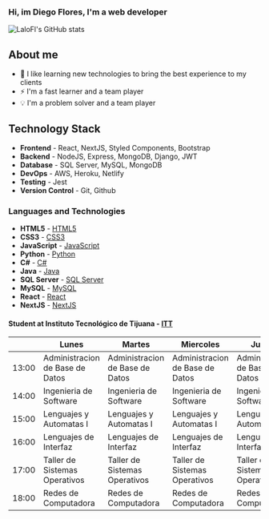 ### Hi, im Diego Flores, I'm a web developer

![LaloFl's GitHub stats](https://github-readme-stats.vercel.app/api?username=LaloFl&show_icons=true)

## About me

- 📓 I like learning new technologies to bring the best experience to my clients
- ⚡ I'm a fast learner and a team player
- 💡 I'm a problem solver and a team player

## Technology Stack

- **Frontend** - React, NextJS, Styled Components, Bootstrap
- **Backend** - NodeJS, Express, MongoDB, Django, JWT
- **Database** - SQL Server, MySQL, MongoDB
- **DevOps** - AWS, Heroku, Netlify
- **Testing** - Jest
- **Version Control** - Git, Github

### Languages and Technologies

- **HTML5** - [HTML5](https://img.shields.io/badge/HTML5-HTML5-blue.svg)
- **CSS3** - [CSS3](https://img.shields.io/badge/CSS3-CSS3-blue.svg)
- **JavaScript** - [JavaScript](https://img.shields.io/badge/JavaScript-JavaScript-blue.svg)
- **Python** - [Python](https://img.shields.io/badge/Python-Python-blue.svg)
- **C#** - [C#](https://img.shields.io/badge/C%23-C%23-blue.svg)
- **Java** - [Java](https://img.shields.io/badge/Java-Java-blue.svg)
- **SQL Server** - [SQL Server](https://img.shields.io/badge/SQL%20Server-SQL%20Server-blue.svg)
- **MySQL** - [MySQL](https://img.shields.io/badge/MySQL-MySQL-blue.svg)
- **React** - [React](https://img.shields.io/badge/React-React-blue.svg)
- **NextJS** - [NextJS](https://img.shields.io/badge/NextJS-NextJS-blue.svg)

#### Student at **Instituto Tecnológico de Tijuana** - [ITT](https://www.tijuana.tecnm.mx/)

|       | Lunes                           | Martes                          | Miercoles                       | Jueves                          | Viernes                         |
| ----- | ------------------------------- | ------------------------------- | ------------------------------- | ------------------------------- | ------------------------------- |
| 13:00 | Administracion de Base de Datos | Administracion de Base de Datos | Administracion de Base de Datos | Administracion de Base de Datos | Administracion de Base de Datos |
| 14:00 | Ingenieria de Software          | Ingenieria de Software          | Ingenieria de Software          | Ingenieria de Software          | Ingenieria de Software          |
| 15:00 | Lenguajes y Automatas I         | Lenguajes y Automatas I         | Lenguajes y Automatas I         | Lenguajes y Automatas I         | Lenguajes y Automatas I         |
| 16:00 | Lenguajes de Interfaz           | Lenguajes de Interfaz           | Lenguajes de Interfaz           | Lenguajes de Interfaz           |                                 |
| 17:00 | Taller de Sistemas Operativos   | Taller de Sistemas Operativos   | Taller de Sistemas Operativos   | Taller de Sistemas Operativos   |                                 |
| 18:00 | Redes de Computadora            | Redes de Computadora            | Redes de Computadora            | Redes de Computadora            | Redes de Computadora            |
